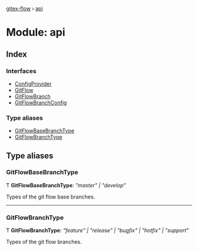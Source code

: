 [gitex-flow](../README.md) › [api](api.md)

# Module: api

## Index

### Interfaces

* [ConfigProvider](../interfaces/api.configprovider.md)
* [GitFlow](../interfaces/api.gitflow.md)
* [GitFlowBranch](../interfaces/api.gitflowbranch.md)
* [GitFlowBranchConfig](../interfaces/api.gitflowbranchconfig.md)

### Type aliases

* [GitFlowBaseBranchType](api.md#gitflowbasebranchtype)
* [GitFlowBranchType](api.md#gitflowbranchtype)

## Type aliases

###  GitFlowBaseBranchType

Ƭ **GitFlowBaseBranchType**: *"master" | "develop"*

Types of the git flow base branches.

___

###  GitFlowBranchType

Ƭ **GitFlowBranchType**: *"feature" | "release" | "bugfix" | "hotfix" | "support"*

Types of the git flow branches.
